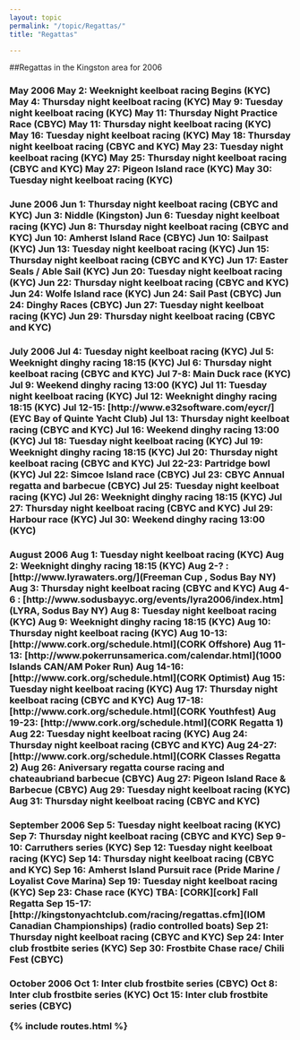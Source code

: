 ```yaml
---
layout: topic
permalink: "/topic/Regattas/"
title: "Regattas"

---
```


##Regattas in the Kingston area for 2006

<h3>May 2006
May 2: Weeknight keelboat racing Begins (KYC)
May 4: Thursday night keelboat racing (KYC)
May 9: Tuesday night keelboat racing (KYC)
May 11: Thursday Night Practice Race (CBYC)
May 11: Thursday night keelboat racing (KYC)
May 16: Tuesday night keelboat racing (KYC)
May 18: Thursday night keelboat racing (CBYC and KYC)
May 23: Tuesday night keelboat racing (KYC)
May 25: Thursday night keelboat racing (CBYC and KYC)
May 27: Pigeon Island race (KYC)
May 30: Tuesday night keelboat racing (KYC)

<h3>June 2006
Jun 1: Thursday night keelboat racing (CBYC and KYC)
Jun 3: Niddle (Kingston)
Jun 6: Tuesday night keelboat racing (KYC)
Jun 8: Thursday night keelboat racing (CBYC and KYC)
Jun 10: Amherst Island Race (CBYC)
Jun 10: Sailpast (KYC)
Jun 13: Tuesday night keelboat racing (KYC)
Jun 15: Thursday night keelboat racing (CBYC and KYC)
Jun 17: Easter Seals / Able Sail (KYC)
Jun 20: Tuesday night keelboat racing (KYC)
Jun 22: Thursday night keelboat racing (CBYC and KYC)
Jun 24: Wolfe Island race (KYC)
Jun 24: Sail Past (CBYC)
Jun 24: Dinghy Races (CBYC)
Jun 27: Tuesday night keelboat racing (KYC)
Jun 29: Thursday night keelboat racing (CBYC and KYC)

<h3>July 2006
Jul 4: Tuesday night keelboat racing (KYC)
Jul 5: Weeknight dinghy racing 18:15 (KYC)
Jul 6: Thursday night keelboat racing (CBYC and KYC)
Jul 7-8: Main Duck race (KYC)
Jul 9: Weekend dinghy racing 13:00 (KYC)
Jul 11: Tuesday night keelboat racing (KYC)
Jul 12: Weeknight dinghy racing 18:15 (KYC)
Jul 12-15: [http://www.e32software.com/eycr/](EYC Bay of Quinte Yacht Club)
Jul 13: Thursday night keelboat racing (CBYC and KYC)
Jul 16: Weekend dinghy racing 13:00 (KYC)
Jul 18: Tuesday night keelboat racing (KYC)
Jul 19: Weeknight dinghy racing 18:15 (KYC)
Jul 20: Thursday night keelboat racing (CBYC and KYC)
Jul 22-23: Partridge bowl (KYC)
Jul 22: Simcoe Island race (CBYC)
Jul 23: CBYC Annual regatta and barbecue (CBYC)
Jul 25: Tuesday night keelboat racing (KYC)
Jul 26: Weeknight dinghy racing 18:15 (KYC)
Jul 27: Thursday night keelboat racing (CBYC and KYC)
Jul 29: Harbour race (KYC)
Jul 30: Weekend dinghy racing 13:00 (KYC)

<h3>August 2006
Aug 1: Tuesday night keelboat racing (KYC)
Aug 2: Weeknight dinghy racing 18:15 (KYC)
Aug 2-? : [http://www.lyrawaters.org/](Freeman Cup , Sodus Bay NY)
Aug 3: Thursday night keelboat racing (CBYC and KYC)
Aug 4-6 : [http://www.sodusbayyc.org/events/lyra2006/index.htm](LYRA, Sodus Bay NY)
Aug 8: Tuesday night keelboat racing (KYC)
Aug 9: Weeknight dinghy racing 18:15 (KYC)
Aug 10: Thursday night keelboat racing (KYC)
Aug 10-13: [http://www.cork.org/schedule.html](CORK Offshore)
Aug 11-13: [http://www.pokerrunsamerica.com/calendar.html](1000 Islands CAN/AM Poker Run)
Aug 14-16: [http://www.cork.org/schedule.html](CORK Optimist)
Aug 15: Tuesday night keelboat racing (KYC)
Aug 17: Thursday night keelboat racing (CBYC and KYC)
Aug 17-18: [http://www.cork.org/schedule.html](CORK Youthfest)
Aug 19-23: [http://www.cork.org/schedule.html](CORK Regatta 1)
Aug 22: Tuesday night keelboat racing (KYC)
Aug 24: Thursday night keelboat racing (CBYC and KYC)
Aug 24-27: [http://www.cork.org/schedule.html](CORK Classes Regatta 2)
Aug 26: Aniversary regatta course racing and chateaubriand barbecue (CBYC)
Aug 27: Pigeon Island Race & Barbecue (CBYC)
Aug 29: Tuesday night keelboat racing (KYC)
Aug 31: Thursday night keelboat racing (CBYC and KYC)

<h3>September 2006
Sep 5: Tuesday night keelboat racing (KYC)
Sep 7: Thursday night keelboat racing (CBYC and KYC)
Sep 9-10: Carruthers series (KYC)
Sep 12: Tuesday night keelboat racing (KYC)
Sep 14: Thursday night keelboat racing (CBYC and KYC)
Sep 16: Amherst Island Pursuit race (Pride Marine / Loyalist Cove Marina)
Sep 19: Tuesday night keelboat racing (KYC)
Sep 23: Chase race (KYC)
TBA: [CORK][cork] Fall Regatta
Sep 15-17:  [http://kingstonyachtclub.com/racing/regattas.cfm](IOM Canadian Championships) (radio controlled boats)
Sep 21: Thursday night keelboat racing (CBYC and KYC)
Sep 24: Inter club frostbite series (KYC)
Sep 30: Frostbite Chase race/ Chili Fest (CBYC)

<h3>October 2006
Oct 1: Inter club frostbite series (CBYC)
Oct 8: Inter club frostbite series (KYC)
Oct 15: Inter club frostbite series (CBYC)

{% include routes.html %}
